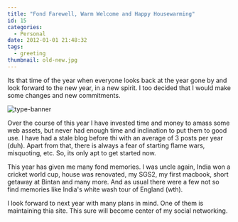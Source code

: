 ```yaml
---
title: "Fond Farewell, Warm Welcome and Happy Housewarming"
id: 15
categories:
  - Personal
date: 2012-01-01 21:48:32
tags:
  - greeting
thumbnail: old-new.jpg
---
```


Its that time of the year when everyone looks back at the year gone by and look forward to the new year, in a new spirit. I too decided that I would make some changes and new commitments.

<!--more-->

![type-banner](old-new.jpg "old and new")

Over the course of this year I have invested time and money to amass some web assets, but never had enough time and inclination to put them to good use. I have had a stale blog before thi with an average of 3 posts per year (duh). Apart from that, there is always a fear of starting flame wars, misquoting, etc. So, its only apt to get started now.

This year has given me many fond memories. I was uncle again, India won a cricket world cup, house was renovated, my SGS2, my first macbook, short getaway at Bintan and many more. And as usual there were a few not so find memories like India's white wash tour of England (wth).

I look forward to next year with many plans in mind. One of them is maintaining thia site. This sure will become center of my social networking.
